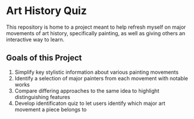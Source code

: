 # Art History Quiz
This repository is home to a project meant to help refresh myself on major movements of art history, specifically painting, as well as giving others an interactive way to learn. 

## Goals of this Project
1. Simplify key stylistic information about various painting movements
2. Identify a selection of major painters from each movement with notable works
3. Compare differing approaches to the same idea to highlight distinguishing features
4. Develop identificaton quiz to let users identify which major art movement a piece belongs to
